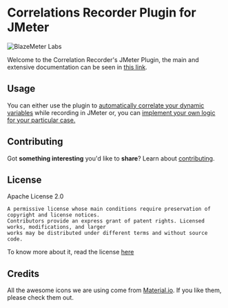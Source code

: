 # Correlations Recorder Plugin for JMeter

![BlazeMeter Labs](docs/src/.vuepress/public/blazemeter-labs-logo.png)

Welcome to the Correlation Recorder's JMeter Plugin, the main and extensive documentation can be seen in [this link](https://blazemeter.github.io/correlation-recorder/).

## Usage

You can either use the plugin to [automatically correlate your dynamic variables](https://blazemeter.github.io/correlation-recorder/guide/#correlating-dynamic-variables) while recording in JMeter or, you can [implement your own logic for your particular case.](https://blazemeter.github.io/correlation-recorder/custom-extensions/)

## Contributing

Got **something interesting** you'd like to **share**? Learn about [contributing](https://blazemeter.github.io/correlation-recorder/contributing/).

## License

Apache License 2.0

```text
A permissive license whose main conditions require preservation of copyright and license notices. 
Contributors provide an express grant of patent rights. Licensed works, modifications, and larger 
works may be distributed under different terms and without source code.
```

To know more about it, read the license [here](LICENSE)

## Credits

All the awesome icons we are using come from [Material.io](https://material.io/). If you like them, please check them out.
